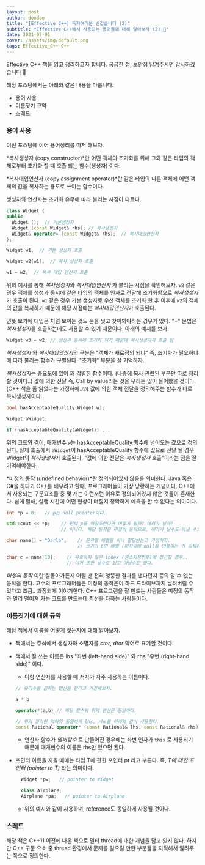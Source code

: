 ```yaml
---
layout: post
author: doodoo
title: "[Effective C++] 독자여러분 반갑습니다 (2)"
subtitle: "Effective C++에서 사용되는 용어들에 대해 알아보자 (2) 💨"
date: 2021-07-01
cover: /assets/img/default.png
tags: Effective_C++ C++
---
```


Effective C++ 책을 읽고 정리하고자 합니다.
궁금한 점, 보안점 남겨주시면 감사하겠습니다 🙇

해당 포스팅에서는 아래와 같은 내용을 다룹니다.
- 용어 사용
- 이름짓기 규약
- 스레드

### 용어 사용
이전 포스팅에 이어 용어정리를 마저 해보자.

*복사생성자 (copy constructor)*란 어떤 객체의 초기화를 위해 그와 같은 타입의 객체로부터 초기화 할 때 호출 되는 함수(생성자) 이다.

*복사대입연산자 (copy assignment operator)*란 같은 타입의 다른 객체에 어떤 객체의 값을 복사하는 용도로 쓰이는 함수이다.

생성자와 연산자는 초기화 유무에 따라 불리는 시점이 다르다.

```cpp
class Widget {
public:
  Widget ();  // 기본생성자
  Widget (const Widget& rhs); // 복사생성자
  Widget& operator= (const Widget& rhs);  // 복사대입연산자
};

Widget w1;  // 기본 생성자 호출

Widget w2(w1);  // 복사 생성자 호출

w1 = w2;  // 복사 대입 연산자 호출
```

위의 예시를 통해 *복사생성자*와 *복사대입연산자* 가 불리는 시점을 확인해보자. `w2` 같은 경우 객체를 생성과 동시에 같은 타입의 객체를 인자로 전달해 초기화함으로 *복사생성자*가 호출이 된다. `w1` 같은 경우 기본 생성자로 우선 객체를 초기화 한 후 이후에 `w2`의 객체의 값을 복사하기 때문에 해당 시점에는 *복사대입연산자*가 호출된다.

언뜻 보기에 대입문 처럼 보이는 것도 눈을 씻고 찾아봐야하는 경우가 있다. "=" 문법은 *복사생성자*를 호출하는데도 사용할 수 있기 때문이다. 아래의 예시를 보자.

```cpp
Widget w3 = w2; // 생성과 동시에 초기화 되기 때문에 복사생성자가 호출 됨
```

*복사생성자* 와 *복사대입연산자*의 구분은 "객체가 새로정의 되냐" 즉, 초기화가 필요하냐에 따라 불리는 함수가 구별된다. "초기화" 부분을 잘 기억하자.

*복사생성자*는 중요도에 있어 꽤 각별한 함수이다. (나중에 복사 관련된 부분만 따로 정리할 것이다..) 값에 의한 전달 즉, Call by value라는 것을 우리는 많이 들어봤을 것이다. (C++ 책을 좀 읽었다는 가정하에..🙄) 값에 의한 객체 전달을 정의해주는 함수가 바로 복사생성자이다.

```cpp
bool hasAcceptableQuality(Widget w);

Widget aWidget;

if (hasAcceptableQuality(aWidget)) ...
```

위의 코드와 같이, 매개변수 `w`는 hasAcceptableQuality 함수에 넘어오는 값으로 정의 된다. 실제 호출에서 `aWidget`이 hasAcceptableQuality 함수에 값으로 전달 될 경우 Widget의 *복사생성자*가 호출된다. "값에 의한 전달은 *복사생성자* 호출"이라는 점을 잘 기억해야한다.


*미정의 동작 (undefined behavior)*란 정의되어있지 않음을 의미한다. Java 혹은 C#을 하다가 C++를 배우려고 할때, 프로그래머들이 가장 당황하는 개념이다. C++에서 사용되는 구문요소들 중 몇 개는 이런저런 이유로 정의되어있지 않은 것들이 존재한다. 쉽게 말해, 실행 시간에 어떤 현상이 터질지 정확하게 예측을 할 수 없다는 의미이다.

```cpp
int *p = 0;   // p는 null pointer이다.

std::cout << *p;    // 만약 p를 역참조한다면 어떻게 될까? 에러가 날까?
                    // 아니다. 해당 동작은 미정이 동작으로, 에러가 날수도 아닐 수도 있다.

char name[] = "Darla";    // 문자열 배열을 하나 할당받는고 가정하자.
                          // 크기가 6인 배열 (마지막에 null을 안붙이는 건 끔찍하다.)

char c = name[10];    // 유효하지 않은 index (원소지정번호)에 접근할 경우..
                      // 이거 또한 날수도 있고 아닐수도 있다.
```

*미정의 동작* 이란 잘돌아가든지 어쩔 땐 전혀 엉뚱한 결과를 낸다던지 등의 알 수 없는 동작을 한다. 고수의 프로그래머들은 미정의 동작은이 하드 드라이브까지 날려버릴 수 있다고 조큼.. 과장되게 이야기한다. C++ 프로그램을 잘 만드는 사람들은 미정의 동작과 멀리 떨어져 가는 코드를 만드는데 최선을 다하는 사람들이다.

### 이름짓기에 대한 규약
해당 책에서 이름을 어떻게 짓는지에 대해 알아보자.

- 책에서는 주석에서 생성자와 소멸자를 *ctor*, *dtor* 약어로 표기할 것이다.
- 책에서 잘 쓰는 이름은 lhs "좌변 (left-hand side)" 와 rhs "우변 (right-hand side)" 이다.
  - 이항 연산자를 사용할 때 저자가 자주 사용하는 이름이다.

  ```cpp
  // 유리수를 곱하는 연산을 한다고 가정해보자.

  a * b

  operator*(a,b) // 해당 함수위 위의 연산은 동일하다.

  // 위의 정리한 약어와 동일하게 lhs, rhs를 아래와 같이 사용한다.
  const Rational operator* (const Rational& lhs, const Rational& rhs);
  ```
  - 연산자 함수가 *멤버함수* 로 만들어진 경우에는 좌변 인자가 `this` 로 사용되기 때문에 매개변수의 이름은 rhs만 있으면 된다.

- 포인터 이름을 지을 때에는 타입 T에 관한 포인터 pt 라고 부른다. 즉, *T에 대한 포인터 (pointer to T)* 라는 의미이다.
  ```cpp
    Widget *pw;   // pointer to Widget

    class Airplane;
    Airplane *pa;   // pointer to Airplane
  ```
  - 위의 예시와 같이 사용하며, reference도 동일하게 사용될 것이다.


### 스레드
해당 책은 C++11 이전에 나온 책으로 멀티 thread에 대한 개념을 담고 있지 않다. 하지만 C++ 구문 요소 중 thread 환경에서 문제를 일으킬 만한 부분들을 지적해서 알려주는 쪽으로 정의한다.
